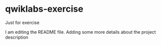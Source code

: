 # qwiklabs-exercise
Just for exercise

I am editing the README file. Adding some more details about the project description

